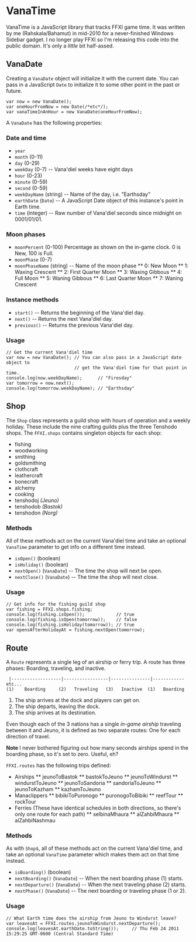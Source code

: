 VanaTime
========

VanaTime is a JavaScript library that tracks FFXI game time. It was written by me (Rahskala/Bahamut) in mid-2010 for a never-finished Windows Sidebar gadget. I no longer play FFXI so I'm releasing this code into the public domain. It's only a *little* bit half-assed.

VanaDate
--------

Creating a `VanaDate` object will initialize it with the current date. You can pass in a JavaScript `Date` to initialize it to some other point in the past or future.

    var now = new VanaDate();
    var oneHourFromNow = new Date(/*etc*/);
	var vanaTimeInAnHour = new VanaDate(oneHourFromNow);

A `VanaDate` has the following properties:

### Date and time
* `year`
* `month` (0-11)
* `day` (0-29)
* `weekDay` (0-7) -- Vana'diel weeks have eight days
* `hour` (0-23)
* `minute` (0-59)
* `second` (0-59)
* `weekDayName` (string) -- Name of the day, i.e. "Earthsday"
* `earthDate` (`Date`) -- A JavaScript Date object of this instance's point in Earth time.
* `time` (integer) -- Raw number of Vana'diel seconds since midnight on 0001/01/01.

### Moon phases
* `moonPercent` (0-100) Percentage as shown on the in-game clock. 0 is New, 100 is Full.
* `moonPhase` (0-7) 
* `moonPhaseName` (string) -- Name of the moon phase
** 0: New Moon
** 1: Waxing Crescent
** 2: First Quarter Moon
** 3: Waxing Gibbous
** 4: Full Moon
** 5: Waning Gibbous
** 6: Last Quarter Moon
** 7: Waning Crescent

### Instance methods
* `start()` -- Returns the beginning of the Vana'diel day.
* `next()` -- Returns the next Vana'diel day.
* `previous()` -- Returns the previous Vana'diel day.

### Usage

	// Get the current Vana'diel time
	var now = new VanaDate(); // You can also pass in a JavaScript date object to 
                              // get the Vana'diel time for that point in time.
    console.log(now.weekDayName);      // "Firesday"
	var tomorrow = now.next();
	console.log(tomorrow.weekDayName); // "Earthsday"

Shop
----

The `Shop` class represents a guild shop with hours of operation and a weekly holiday. These include the nine crafting guilds plus the three Tenshodo shops. The `FFXI.shops` contains singleton objects for each shop:

* fishing
* woodworking
* smithing
* goldsmithing
* clothcraft
* leathercraft
* bonecraft
* alchemy
* cooking
* tenshodoj *(Jeuno)*
* tenshodob *(Bastok)*
* tenshodon *(Norg)*

### Methods

All of these methods act on the current Vana'diel time and take an optional `VanaTime` parameter to get info on a different time instead.

* `isOpen()` (boolean)
* `isHoliday()` (boolean)
* `nextOpen()` (`VanaDate`) -- The time the shop will next be open. 
* `nextClose()` (`VanaDate`) -- The time the shop will next close.

### Usage

	// Get info for the fishing guild shop
	var fishing = FFXI.shops.fishing;
	console.log(fishing.isOpen()); 		      // true
	console.log(fishing.isOpen(tomorrow));    // false
	console.log(fishing.isHoliday(tomorrow)); // true
	var opensAfterHolidayAt = fishing.nextOpen(tomorrow);

Route
-----
A `Route` represents a single leg of an airship or ferry trip. A route has three phases: Boarding, traveling, and inactive.

     |-------------------|-----------------|---------------|------------  etc...
    (1)    Boarding     (2)   Traveling   (3)   Inactive  (1)   Boarding

1. The ship arrives at the dock and players can get on.
2. The ship departs, leaving the dock.
3. The ship arrives at its destination.

Even though each of the 3 nations has a single *in-game airship* traveling between it and Jeuno, it is defined as two separate routes: One for each direction of travel.

**Note** I never bothered figuring out how many seconds airships spend in the boarding phase, so it's set to zero. Useful, eh?

`FFXI.routes` has the following trips defined:

* Airships
** jeunoToBastok
** bastokToJeuno
** jeunoToWindurst
** windurstToJeuno
** jeunoToSandoria
** sandoriaToJeuno
** jeunoToKazham
** kazhamToJeuno
* Manaclippers
** bibikiToPuronogo
** puronogoToBibiki
** reefTour
** rockTour
* Ferries (These have identical schedules in both directions, so there's only one route for each path)
** selbinaMhaura
** alZahbiMhaura
** alZahbiNashmau

### Methods

As with `Shop`s, all of these methods act on the current Vana'diel time, and take an optional `VanaTime` parameter which makes them act on that time instead.

* `isBoarding()` (boolean)
* `nextBoarding()` (`VanaDate`) -- When the next boarding phase (1) starts.
* `nextDeparture()` (`VanaDate`) -- When the next traveling phase (2) starts.
* `nextPhase()` (`VanaDate`) -- The next boarding or traveling phase (1 or 2).

### Usage

	// What Earth time does the airship from Jeuno to Windurst leave?
    var leavesAt = FFXI.routes.jeunoToWindurst.nextDeparture();
	console.log(leavesAt.earthDate.toString());     // Thu Feb 24 2011 15:29:25 GMT-0600 (Central Standard Time)
	
	